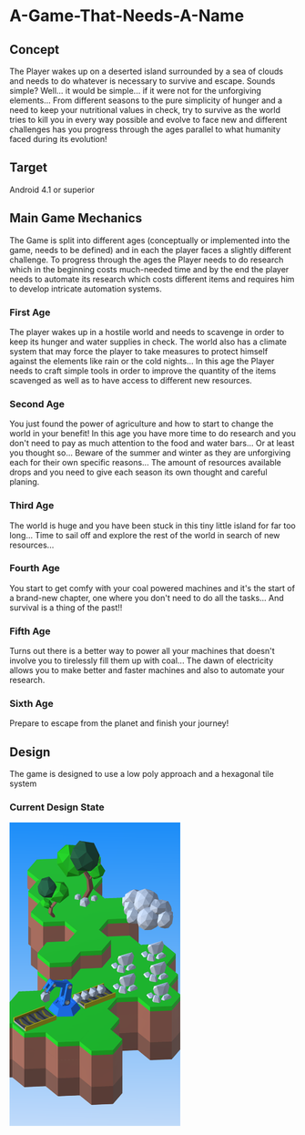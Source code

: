 # A-Game-That-Needs-A-Name
## Concept
The Player wakes up on a deserted island surrounded by a sea of clouds and needs to do whatever is necessary to survive and escape. Sounds simple? Well... it would be simple... if it were not for the unforgiving elements...
From different seasons to the pure simplicity of hunger and a need to keep your nutritional values in check, try to survive as the world tries to kill you in every way possible and evolve to face new and different challenges has you progress through the ages parallel to what humanity faced during its evolution!
## Target
Android 4.1 or superior
## Main Game Mechanics
The Game is split into different ages (conceptually or implemented into the game, needs to be defined) and in each the player faces a slightly different challenge. To progress through the ages the Player needs to do research which in the beginning costs much-needed time and by the end the player needs to automate its research which costs different items and requires him to develop intricate automation systems.
### First Age
The player wakes up in a hostile world and needs to scavenge in order to keep its hunger and water supplies in check. The world also has a climate system that may force the player to take measures to protect himself against the elements like rain or the cold nights... In this age the Player needs to craft simple tools in order to improve the quantity of the items scavenged as well as to have access to different new resources.
### Second Age
You just found the power of agriculture and how to start to change the world in your benefit! In this age you have more time to do research and you don't need to pay as much attention to the food and water bars... Or at least you thought so... Beware of the summer and winter as they are unforgiving each for their own specific reasons... The amount of resources available drops and you need to give each season its own thought and careful planing.
### Third Age
The world is huge and you have been stuck in this tiny little island for far too long... Time to sail off and explore the rest of the world in search of new resources...
### Fourth Age
You start to get comfy with your coal powered machines and it's the start of a brand-new chapter, one where you don't need to do all the tasks... And survival is a thing of the past!!
### Fifth Age
Turns out there is a better way to power all your machines that doesn't involve you to tirelessly fill them up with coal... The dawn of electricity allows you to make better and faster machines and also to automate your research.
### Sixth Age
Prepare to escape from the planet and finish your journey!
## Design
The game is designed to use a low poly approach and a hexagonal tile system
### Current Design State
<img src="https://github.com/pedrogranja/A-Game-That-Needs-A-Name/blob/master/Documentation/currentState.png" alt="drawing" width="300"/>
